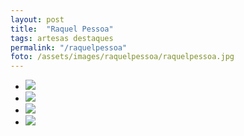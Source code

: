 ```yaml
---
layout: post
title:  "Raquel Pessoa"
tags: artesas destaques
permalink: "/raquelpessoa"
foto: /assets/images/raquelpessoa/raquelpessoa.jpg
---
```



<div class="mostruario">
      <ul>
        <li><img src="{{ site.url }}/assets/images/raquelpessoa/raquelpessoa1.jpg" /></li>
        <li><img src="{{ site.url }}/assets/images/raquelpessoa/raquelpessoa2.jpg" /></li>       
        <li><img src="{{ site.url }}/assets/images/raquelpessoa/raquelpessoa3.jpg" /></li>
        <li><img src="{{ site.url }}/assets/images/raquelpessoa/raquelpessoa4.jpg" /></li>      
      </ul>
</div>
  
